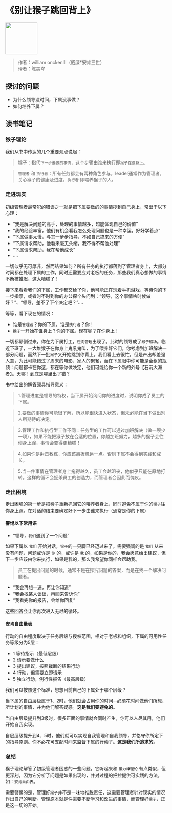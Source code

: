 # 《别让猴子跳回背上》

<img src="/images/cover/monkeyBusiness.jpg" width='100'/>

> 作者：william onckenIII（威廉*安肯三世）   
> 译者：陈美岑

## 探讨的问题

- 为什么领导没时间，下属没事做？
- 如何培养下属？

## 读书笔记

### 猴子理论

我们从书中传达的几个重要观点说起：

> 猴子：指代`下一步要做的事情`，这个步骤由谁来执行即`猴子在谁身上`。

> `管理者` 和 `执行者`：所有任务都会有两种角色参与，leader通常作为管理者，关心猴子的健康及进度，`执行者` 即喂养猴子的人。

### 走进现实

初级管理者最常犯的错误之一就是把下属要做的的事情揽到自己身上，常出于以下心理：

- “我是解决问题的高手，处理的事情越多，越能体现自己的价值”
- “我的经验丰富，他们有机会看我怎么处理问题也是一种幸运，好好学着点”
- “下属做事太慢，与其一步步指导，不如自己搞来的方便”
- “下属请求帮助，他看来毫无头绪，我不得不帮他处理”
- “下属请求帮助，我在帮他成长”
- ....

一切似乎无可厚非，然而结果如何？所有任务的执行都落到了管理者身上，大部分时间都在处理下属的工作，同时还需要应对老板的任务，那些我们真心想做的事情不断被推迟，这太糟糕了！

接下来看看我们的下属，工作都交给了你，他可能正在玩着手机游戏，等待你的下一步指示，或者时不时到你的办公探个头问到：“领导，这个事情啥时候做好？”、“领导，差不了下个决定吧？”....

等等，看下现在的情况：

- 谁是`管理者`？你的下属。谁是`执行者`？你！
- `猴子`一开始在谁身上？你的下属。现在呢？在你身上！

一切都颠倒过来，你在为下属打工，`逆向管理`出现了。此时的领导成了`猴子磁场`。临近下班了，一大堆猴子在你身上鬼吼鬼叫，为了喂养好它们，你考虑到加班解决一部分问题，而然下一批`猴子`又开始跳到你背上。我们看上去很忙，但是产出却差强人意，为此可能错过了周末的电影、家人的聚餐，而在下属眼中你可能是全组的瓶颈：问题都卡在你这，都在等你做决定，他们可能给你一个新的外号【石沉大海者】。天哪！到底是哪里出了错？

书中给出的解答颇具指导意义：

> 1.管理进度是领导的特权，当下属开始询问你的进度时，说明你成了员工的下属。

> 2.要做的事情你可能很了解，所以能很快进入状态，但未必能在当下做出别人所期待的决定。

> 3.管理工作和执行型工作不同：任务型的工作可以通过加班解决（做一项少一项），如果不能把猴子放在合适的位置，你越加班努力，越多的猴子会往你身上蹿，事情会变得更糟糕！

> 4.如果你是射击教练，你应该离扳机远一点。否则下属不会得到实践和成长。

> 5.当一件事情在管理者身上拖得越久，员工会越沮丧，他似乎只能在原地打转。这样的循环会扼杀员工的创造力，而管理者会因此而愧疚。

### 走出困境

走出困境的第一步是把猴子重新抓回它的喂养者身上，同时避免不属于你的`猴子`往你身上蹿。在对话的结束要确定好下一步由谁来执行（通常是你的下属）

#### 警惕以下常用语

- “领导，`我们`遇到了一个问题”

如果下属以 `我们` 开始对话，`猴子`的一只脚已经迈过来了。需要强调的是 `我们` 从来没有问题，问题或许是 `你` 的，或许是 `我` 的，如果是你的，我会愿意给出建议，但下一步应该由你来执行，如果是我的，那么我希望你同样会帮助我。

> 员工在提出问题的时候，通常不是在探究问题的答案，而是在找一个解决问题者。

- “我会再想一遍，再让你知道”
- “我会找某人谈谈，再回来告诉你”
- “我看完你的报告，会给你回复”

这些回答会让你再次进入无尽的循环。

#### 安肯自由量表

行动的自由程度取决于任务层级与授权范围，相对于老板和组织，下属的可用性任务等级分为5层：

- 1 等待指示（最低层级）
- 2 请示要做什么
- 3 提出建议，按照裁断的结果行动
- 4 行动，但需要立即请示
- 5 独立行动，例行性报告（最高层级）

我们可以按照这个标准，想想目前自己的下属处于哪个层级？

当下属的自由层级属于1、2时，他们就会占用你的时间--必须花时间做他们所想、所计划的事情，并为他们解答疑惑。__这是我们要避免的__。

当自由层级提升到3级时，很多正面的事情就会同时产生，你可以人尽其用，他们开始自我实现。

自层层级提升到4、5时，他们就可以实现自我管理和自我领导，并恪守你所定下的指导原则。你不必花可支配时间来监督下属的行动了。__这是我们所追求的__。

### 总结

猴子理论解答了初级管理者困惑的一些问题，它听起来和 `接力棒理论` 有点类似，但更深刻，因为它分析了问题是如果出现的，并对过程的把控提供可实践的方法，如：`安肯自由表`。

需要警惕的是，管理好`猴子`并不是一味地推脱责任，这需要管理者针对现实的情况作出自己的判断。管理原本就是件需要不断学习和改进的事情，而管理好`猴子`，正是这一切的开始。

